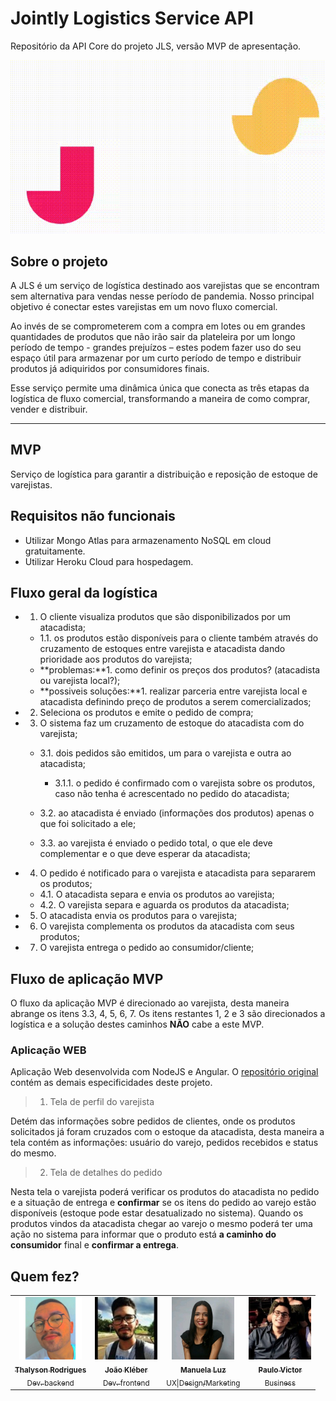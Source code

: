# Jointly Logistics Service API

Repositório da API Core do projeto JLS, versão MVP de apresentação.

<p align="center">
  <a href="https://github.com/thalysonalexr/jls-api">
    <img src="./docs/logo.gif" alt="Logotipo desenvolvido por Manuela Luz (https://www.linkedin.com/in/manuela-luz-862797180/)" title="Logo JLS">
  </a>
</p>

## Sobre o projeto

A JLS é um serviço de logística destinado aos varejistas que se encontram sem alternativa para vendas nesse período de pandemia. Nosso principal objetivo é conectar estes varejistas em um novo fluxo comercial.

Ao invés de se comprometerem com a compra em lotes ou em grandes quantidades de produtos que não irão sair da plateleira por um longo período de tempo - grandes prejuízos – estes podem fazer uso do seu espaço útil para armazenar por um curto período de tempo e distribuir produtos já adiquiridos por consumidores finais.

Esse serviço permite uma dinâmica única que conecta as três etapas da logística de fluxo comercial, transformando a maneira de como comprar, vender e distribuir.

---
## MVP

Serviço de logística para garantir a distribuição e reposição de estoque de varejistas.

## Requisitos não funcionais

* Utilizar Mongo Atlas para armazenamento NoSQL em cloud gratuitamente.
* Utilizar Heroku Cloud para hospedagem.

## Fluxo geral da logística

- 1. O cliente visualiza produtos que são disponibilizados por um atacadista;
  - 1.1. os produtos estão disponíveis para o cliente também através do cruzamento de estoques entre varejista e atacadista dando prioridade aos produtos do varejista;
  - **problemas:**1. como definir os preços dos produtos? (atacadista ou varejista local?);
  - **possiveis soluções:**1. realizar parceria entre varejista local e atacadista definindo preço de produtos a serem comercializados;

- 2. Seleciona os produtos e emite o pedido de compra;

- 3. O sistema faz um cruzamento de estoque do atacadista com do varejista;

  - 3.1. dois pedidos são emitidos, um para o varejista e outra ao atacadista;
    - 3.1.1. o pedido é confirmado com o varejista sobre os produtos, caso não tenha é acrescentado no pedido do atacadista;
  
  - 3.2. ao atacadista é enviado (informações dos produtos) apenas o que foi solicitado a ele;
  - 3.3. ao varejista é enviado o pedido total, o que ele deve complementar e o que deve esperar da atacadista;

- 4. O pedido é notificado para o varejista e atacadista para separarem os produtos;
  - 4.1. O atacadista separa e envia os produtos ao varejista;
  - 4.2. O varejista separa e aguarda os produtos da atacadista;

- 5. O atacadista envia os produtos para o varejista;

- 6. O varejista complementa os produtos da atacadista com seus produtos;

- 7. O varejista entrega o pedido ao consumidor/cliente;

## Fluxo de aplicação MVP

O fluxo da aplicação MVP é direcionado ao varejista, desta maneira abrange os itens 3.3, 4, 5, 6, 7. Os itens restantes 1, 2 e 3 são direcionados a logística e a solução destes caminhos **NÃO** cabe a este MVP.

### Aplicação WEB

Aplicação Web desenvolvida com NodeJS e Angular. O [repositório original](https://github.com/MMHIT/JLS-jointly-logistics-Service-) contém as demais especificidades deste projeto.

> 1. Tela de perfil do varejista

Detém das informações sobre pedidos de clientes, onde os produtos solicitados já foram cruzados com o estoque da atacadista, desta maneira a tela contém as informações: usuário do varejo, pedidos recebidos e status do mesmo.

> 2. Tela de detalhes do pedido

Nesta tela o varejista poderá verificar os produtos do atacadista no pedido e a situação de entrega e **confirmar** se os itens do pedido ao varejo estão disponíveis (estoque pode estar desatualizado no sistema). Quando os produtos vindos da atacadista chegar ao varejo o mesmo poderá ter uma ação no sistema para informar que o produto está **a caminho do consumidor** final e **confirmar a entrega**. 

## Quem fez?

<table>
  <tr>
    <td align="center">
      <a href="https://www.linkedin.com/in/thalysonrodrigues/">
        <img src="./docs/collaborators/thalyson.jpeg" width="100px;" alt="Izabella Melo"/>
        <br/>
        <sub><b>Thalyson Rodrigues</b></sub><br>
        <sub>Dev. backend</sub>
      </a>
    </td>
    <td align="center">
      <a href="https://www.linkedin.com/in/jo%C3%A3o-kleber-g-448481bb/">
        <img src="./docs/collaborators/joao.jpeg" width="100px;" alt="Izabella Melo"/>
        <br/>
        <sub><b>João Kléber</b></sub><br>
        <sub>Dev. frontend</sub>
      </a>
    </td>
    <td align="center">
      <a href="https://www.linkedin.com/in/manuela-luz-862797180/">
        <img src="./docs/collaborators/manu.jpeg" width="100px;" alt="Izabella Melo"/>
        <br/>
        <sub><b>Manuela Luz</b></sub><br>
        <sub>UX|Design/Marketing</sub>
      </a>
    </td>
    <td align="center">
      <a href="https://www.linkedin.com/in/paulo-victor-moreira-matehus-641b9514b/">
        <img src="./docs/collaborators/paulo.jpeg" width="100px;" alt="Izabella Melo"/>
        <br/>
        <sub><b>Paulo Victor</b></sub><br>
        <sub>Business</sub>
      </a>
    </td>
  </tr>
</table>
